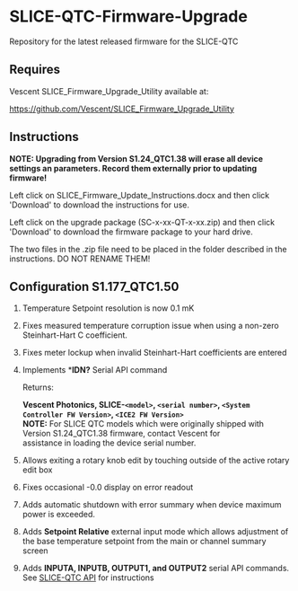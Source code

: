 # SLICE-QTC-Firmware-Upgrade
Repository for the latest released firmware for the SLICE-QTC

## Requires 
  Vescent SLICE_Firmware_Upgrade_Utility available at:
  
  https://github.com/Vescent/SLICE_Firmware_Upgrade_Utility
## Instructions
  __NOTE: Upgrading from Version S1.24_QTC1.38 will erase all device settings an parameters. Record them externally prior to updating firmware!__
  
  Left click on SLICE_Firmware_Update_Instructions.docx and then click 'Download' to download the instructions for use.

  Left click on the upgrade package (SC-x-xx-QT-x-xx.zip) and then click 'Download' to download the firmware package to your hard drive.
  
  The two files in the .zip file need to be placed in the folder described in the instructions. DO NOT RENAME THEM!
## Configuration S1.177_QTC1.50
 1. Temperature Setpoint resolution is now 0.1 mK
 2. Fixes measured temperature corruption issue when using a non-zero Steinhart-Hart C coefficient.
 3. Fixes meter lockup when invalid Steinhart-Hart coefficients are entered
 4. Implements ***IDN?** Serial API command
   
       Returns:
    
       __Vescent Photonics, SLICE-`<model>`, `<serial number>`, `<System Controller FW Version>`, `<ICE2 FW Version>`__  
       __NOTE:__ For SLICE QTC models which were originally shipped with Version S1.24_QTC1.38 firmware, contact Vescent for  
                 assistance in loading the device serial number.
       
  5. Allows exiting a rotary knob edit by touching outside of the active rotary edit box
  6. Fixes occasional -0.0 display on error readout
  7. Adds automatic shutdown with error summary when device maximum power is exceeded.
  8. Adds **Setpoint Relative** external input mode which allows adjustment of the base temperature setpoint from the main or channel summary screen  
  9. Adds **INPUTA, INPUTB, OUTPUT1, and OUTPUT2** serial API commands. See [SLICE-QTC API](https://www.vescent.com/manuals/doku.php?id=slice:qt:api) for instructions
  
